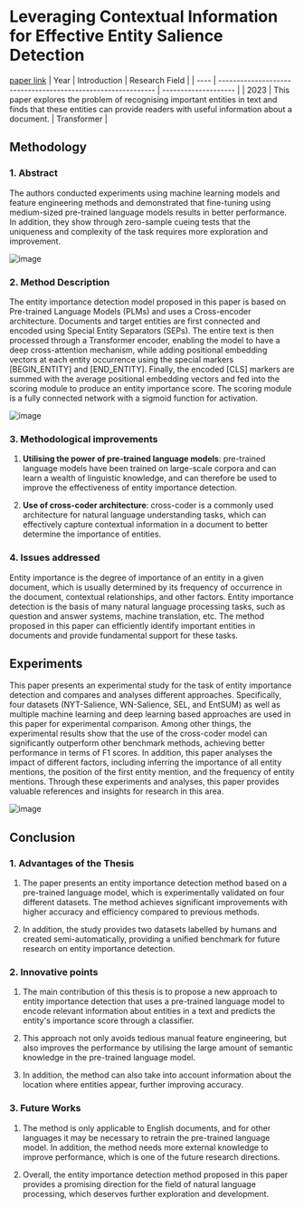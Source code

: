 # Leveraging Contextual Information for Effective Entity Salience Detection
[paper link](https://arxiv.org/pdf/2309.08600) 
| Year | Introduction                                                         | Research Field                 |
| ---- | ------------------------------------------------------------ | -------------------- |
| 2023 | This paper explores the problem of recognising important entities in text and finds that these entities can provide readers with useful information about a document.          |  Transformer        |

## Methodology

### 1. Abstract
The authors conducted experiments using machine learning models and feature engineering methods and demonstrated that fine-tuning using medium-sized pre-trained language models results in better performance. In addition, they show through zero-sample cueing tests that the uniqueness and complexity of the task requires more exploration and improvement.

![image](https://github.com/user-attachments/assets/094ff416-8244-4b56-816a-589f17f3dd61)

### 2. Method Description 
The entity importance detection model proposed in this paper is based on Pre-trained Language Models (PLMs) and uses a Cross-encoder architecture. Documents and target entities are first connected and encoded using Special Entity Separators (SEPs). The entire text is then processed through a Transformer encoder, enabling the model to have a deep cross-attention mechanism, while adding positional embedding vectors at each entity occurrence using the special markers [BEGIN_ENTITY] and [END_ENTITY]. Finally, the encoded [CLS] markers are summed with the average positional embedding vectors and fed into the scoring module to produce an entity importance score. The scoring module is a fully connected network with a sigmoid function for activation.

![image](https://github.com/user-attachments/assets/9b547455-f1ca-470d-9e2b-4357642d7e79)

### 3. Methodological improvements
  1. **Utilising the power of pre-trained language models**: pre-trained language models have been trained on large-scale corpora and can learn a wealth of linguistic knowledge, and can therefore be used to improve the effectiveness of entity importance detection.
  
  2. **Use of cross-coder architecture**: cross-coder is a commonly used architecture for natural language understanding tasks, which can effectively capture contextual information in a document to better determine the importance of entities.

### 4. Issues addressed 
Entity importance is the degree of importance of an entity in a given document, which is usually determined by its frequency of occurrence in the document, contextual relationships, and other factors. Entity importance detection is the basis of many natural language processing tasks, such as question and answer systems, machine translation, etc. The method proposed in this paper can efficiently identify important entities in documents and provide fundamental support for these tasks.

## Experiments
This paper presents an experimental study for the task of entity importance detection and compares and analyses different approaches. Specifically, four datasets (NYT-Salience, WN-Salience, SEL, and EntSUM) as well as multiple machine learning and deep learning based approaches are used in this paper for experimental comparison. Among other things, the experimental results show that the use of the cross-coder model can significantly outperform other benchmark methods, achieving better performance in terms of F1 scores. In addition, this paper analyses the impact of different factors, including inferring the importance of all entity mentions, the position of the first entity mention, and the frequency of entity mentions. Through these experiments and analyses, this paper provides valuable references and insights for research in this area.

![image](https://github.com/user-attachments/assets/2b9d31f9-a827-40f1-ad30-962b97ac1622)

## Conclusion

### 1. Advantages of the Thesis
  1. The paper presents an entity importance detection method based on a pre-trained language model, which is experimentally validated on four different datasets. The method achieves significant improvements with higher accuracy and efficiency compared to previous methods.
  
  2. In addition, the study provides two datasets labelled by humans and created semi-automatically, providing a unified benchmark for future research on entity importance detection.

### 2. Innovative points
  1. The main contribution of this thesis is to propose a new approach to entity importance detection that uses a pre-trained language model to encode relevant information about entities in a text and predicts the entity's importance score through a classifier.
  
  2. This approach not only avoids tedious manual feature engineering, but also improves the performance by utilising the large amount of semantic knowledge in the pre-trained language model.
  
  3. In addition, the method can also take into account information about the location where entities appear, further improving accuracy.
 
### 3. Future Works
  1. The method is only applicable to English documents, and for other languages it may be necessary to retrain the pre-trained language model. In addition, the method needs more external knowledge to improve performance, which is one of the future research directions.
     
  2. Overall, the entity importance detection method proposed in this paper provides a promising direction for the field of natural language processing, which deserves further exploration and development. 
